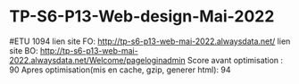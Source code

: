 # TP-S6-P13-Web-design-Mai-2022
#ETU 1094
lien site FO: http://tp-s6-p13-web-mai-2022.alwaysdata.net/
lien site BO: http://tp-s6-p13-web-mai-2022.alwaysdata.net/Welcome/pageloginadmin
Score avant optimisation : 90
Apres optimisation(mis en cache, gzip, generer html): 94
